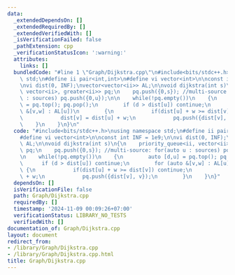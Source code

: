 ```yaml
---
data:
  _extendedDependsOn: []
  _extendedRequiredBy: []
  _extendedVerifiedWith: []
  _isVerificationFailed: false
  _pathExtension: cpp
  _verificationStatusIcon: ':warning:'
  attributes:
    links: []
  bundledCode: "#line 1 \"Graph/Dijkstra.cpp\"\n#include<bits/stdc++.h>\nusing namespace\
    \ std;\n#define ii pair<int,int>\n#define vi vector<int>\n\nconst int INF = 1e9;\n\
    \nvi dist(0, INF);\nvector<vector<ii>> AL;\n\nvoid dijkstra(int s)\n{\n    priority_queue<ii,\
    \ vector<ii>, greater<ii>> pq;\n    pq.push({0,s}); //multi-source: for(auto u\
    \ : sources) pq.push({0,u});\n\n    while(!pq.empty())\n    {\n        auto [d,u]\
    \ = pq.top(); pq.pop();\n        if (d > dist[u]) continue;\n        for (auto\
    \ &[v,w] : AL[u])\n        {\n            if(dist[u] + w >= dist[v]) continue;\n\
    \            dist[v] = dist[u] + w;\n            pq.push({dist[v], v});\n    \
    \    }\n    }\n}\n"
  code: "#include<bits/stdc++.h>\nusing namespace std;\n#define ii pair<int,int>\n\
    #define vi vector<int>\n\nconst int INF = 1e9;\n\nvi dist(0, INF);\nvector<vector<ii>>\
    \ AL;\n\nvoid dijkstra(int s)\n{\n    priority_queue<ii, vector<ii>, greater<ii>>\
    \ pq;\n    pq.push({0,s}); //multi-source: for(auto u : sources) pq.push({0,u});\n\
    \n    while(!pq.empty())\n    {\n        auto [d,u] = pq.top(); pq.pop();\n  \
    \      if (d > dist[u]) continue;\n        for (auto &[v,w] : AL[u])\n       \
    \ {\n            if(dist[u] + w >= dist[v]) continue;\n            dist[v] = dist[u]\
    \ + w;\n            pq.push({dist[v], v});\n        }\n    }\n}"
  dependsOn: []
  isVerificationFile: false
  path: Graph/Dijkstra.cpp
  requiredBy: []
  timestamp: '2024-11-09 00:09:26+07:00'
  verificationStatus: LIBRARY_NO_TESTS
  verifiedWith: []
documentation_of: Graph/Dijkstra.cpp
layout: document
redirect_from:
- /library/Graph/Dijkstra.cpp
- /library/Graph/Dijkstra.cpp.html
title: Graph/Dijkstra.cpp
---
```

